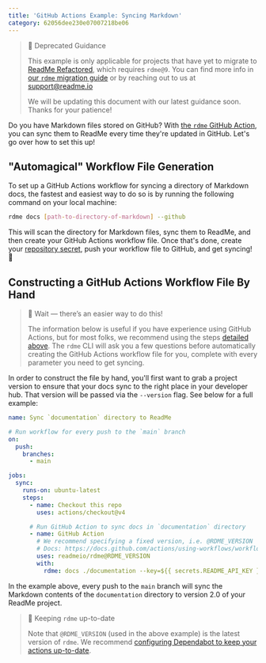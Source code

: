 ```yaml
---
title: 'GitHub Actions Example: Syncing Markdown'
category: 62056dee230e07007218be06
---
```


<!--

Hello curious raw Markdown reader! 👋
This Markdown page is syncing to ReadMe via the `rdme` GitHub Action 🦉
Check out the full example below,
and peep the resulting page in our docs: https://docs.readme.com/docs/github-actions-docs-example

We also do some fancy little find-and-replace action to swap out every instance
of `RDME_VERSION` below with the latest version of rdme.
Check out `.github/workflows/docs.yml` for more info on this!

-->

> 🚧 Deprecated Guidance
>
> This example is only applicable for projects that have yet to migrate to [ReadMe Refactored](https://docs.readme.com/main/docs/welcome-to-readme-refactored), which requires `rdme@9`. You can find more info in [our `rdme` migration guide](https://github.com/readmeio/rdme/blob/next/documentation/migration-guide.md) or by reaching out to us at [support@readme.io](mailto:support@readme.io)
>
> We will be updating this document with our latest guidance soon. Thanks for your patience!

Do you have Markdown files stored on GitHub? With [the `rdme` GitHub Action](https://docs.readme.com/docs/rdme), you can sync them to ReadMe every time they're updated in GitHub. Let's go over how to set this up!

## "Automagical" Workflow File Generation

To set up a GitHub Actions workflow for syncing a directory of Markdown docs, the fastest and easiest way to do so is by running the following command on your local machine:

```sh
rdme docs [path-to-directory-of-markdown] --github
```

This will scan the directory for Markdown files, sync them to ReadMe, and then create your GitHub Actions workflow file. Once that's done, create your [repository secret](https://docs.github.com/actions/security-guides/encrypted-secrets#creating-encrypted-secrets-for-a-repository), push your workflow file to GitHub, and get syncing! 🎊

## Constructing a GitHub Actions Workflow File By Hand

> 🚧 Wait — there’s an easier way to do this!
>
> The information below is useful if you have experience using GitHub Actions, but for most folks, we recommend using the steps [detailed above](#automagical-workflow-file-generation). The `rdme` CLI will ask you a few questions before automatically creating the GitHub Actions workflow file for you, complete with every parameter you need to get syncing.

In order to construct the file by hand, you'll first want to grab a project version to ensure that your docs sync to the right place in your developer hub. That version will be passed via the `--version` flag. See below for a full example:

```yml
name: Sync `documentation` directory to ReadMe

# Run workflow for every push to the `main` branch
on:
  push:
    branches:
      - main

jobs:
  sync:
    runs-on: ubuntu-latest
    steps:
      - name: Checkout this repo
        uses: actions/checkout@v4

      # Run GitHub Action to sync docs in `documentation` directory
      - name: GitHub Action
        # We recommend specifying a fixed version, i.e. @RDME_VERSION
        # Docs: https://docs.github.com/actions/using-workflows/workflow-syntax-for-github-actions#example-using-versioned-actions
        uses: readmeio/rdme@RDME_VERSION
        with:
          rdme: docs ./documentation --key=${{ secrets.README_API_KEY }} --version=2.0
```

In the example above, every push to the `main` branch will sync the Markdown contents of the `documentation` directory to version 2.0 of your ReadMe project.

> 📘 Keeping `rdme` up-to-date
>
> Note that `@RDME_VERSION` (used in the above example) is the latest version of `rdme`. We recommend [configuring Dependabot to keep your actions up-to-date](https://docs.github.com/code-security/dependabot/working-with-dependabot/keeping-your-actions-up-to-date-with-dependabot).
